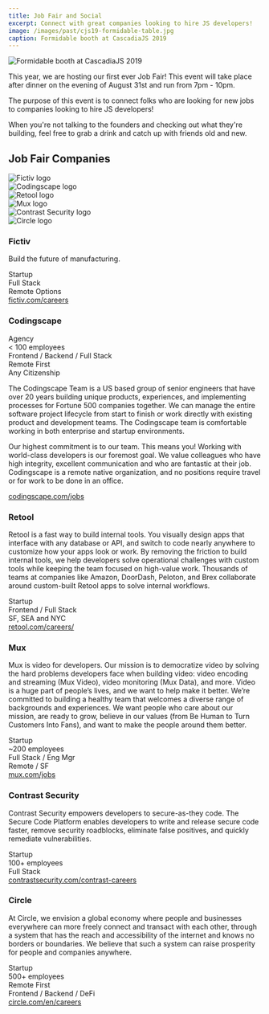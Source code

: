 ```yaml
---
title: Job Fair and Social
excerpt: Connect with great companies looking to hire JS developers!
image: /images/past/cjs19-formidable-table.jpg
caption: Formidable booth at CascadiaJS 2019
---
```

![Formidable booth at CascadiaJS 2019](/images/past/cjs19-formidable-table.jpg)

This year, we are hosting our first ever Job Fair! This event will take place after dinner on the evening of August 31st and run from 7pm - 10pm. 

The purpose of this event is to connect folks who are looking for new jobs to companies looking to hire JS developers! 

When you're not talking to the founders and checking out what they're building, feel free to grab a drink and catch up with friends old and new. 

## Job Fair Companies

<div class="sponsors-grid">
    <div class="sponsored tier">
        <div><img src="/images/sponsors/fictiv.png" alt="Fictiv logo"/></div>
        <div><img src="/images/sponsors/codingscape.svg" alt="Codingscape logo"/></div>
        <div><img src="/images/sponsors/retool.png" alt="Retool logo"/></div>
        <div><img src="/images/sponsors/mux.png" alt="Mux logo"/></div>
        <div><img src="/images/sponsors/contrast-security.png" alt="Contrast Security logo"/></div>
        <div><img src="/images/sponsors/circle.png" alt="Circle logo"/></div>
    </div>
</div>

### Fictiv

Build the future of manufacturing.

 <div class="topics">
    <div class=js-topic>Startup</div>
    <div class=js-topic>Full Stack</div>
    <div class=js-topic>Remote Options</div>
</div>

<div class="cta secondary"><a target="_blank" href="https://www.fictiv.com/careers">fictiv.com/careers</a></div>

### Codingscape

 <div class="topics">
    <div class=js-topic>Agency</div>
    <div class=js-topic>< 100 employees</div>
    <div class=js-topic>Frontend / Backend / Full Stack</div>
    <div class=js-topic>Remote First</div>
    <div class=js-topic>Any Citizenship</div>
</div>

The Codingscape Team is a US based group of senior engineers that have over 20 years building unique products, experiences, and implementing processes for Fortune 500 companies together. We can manage the entire software project lifecycle from start to finish or work directly with existing product and development teams. The Codingscape team is comfortable working in both enterprise and startup environments.

Our highest commitment is to our team. This means you! Working with world-class developers is our foremost goal. We value colleagues who have high integrity, excellent communication and who are fantastic at their job.  Codingscape is a remote native organization, and no positions require travel or for work to be done in an office.  

<div class="cta secondary"><a target="_blank" href="https://codingscape.com/jobs">codingscape.com/jobs</a></div>

### Retool

Retool is a fast way to build internal tools. You visually design apps that interface with any database or API, and switch to code nearly anywhere to customize how your apps look or work. By removing the friction to build internal tools, we help developers solve operational challenges with custom tools while keeping the team focused on high-value work. Thousands of teams at companies like Amazon, DoorDash, Peloton, and Brex collaborate around custom-built Retool apps to solve internal workflows.

 <div class="topics">
    <div class=js-topic>Startup</div>
    <div class=js-topic>Frontend / Full Stack</div>
    <div class=js-topic> SF, SEA and NYC</div>
</div>

<div class="cta secondary"><a target="_blank" href="https://retool.com/careers/">retool.com/careers/</a></div>

### Mux

Mux is video for developers. Our mission is to democratize video by solving the hard problems developers face when building video: video encoding and streaming (Mux Video), video monitoring (Mux Data), and more. Video is a huge part of people’s lives, and we want to help make it better. We’re committed to building a healthy team that welcomes a diverse range of backgrounds and experiences. We want people who care about our mission, are ready to grow, believe in our values (from Be Human to Turn Customers Into Fans), and want to make the people around them better.

 <div class="topics">
    <div class=js-topic>Startup</div>
    <div class=js-topic>~200 employees</div>
    <div class=js-topic>Full Stack / Eng Mgr</div>
    <div class=js-topic>Remote / SF</div>
</div>

<div class="cta secondary"><a target="_blank" href="https://www.mux.com/jobs">mux.com/jobs</a></div>

### Contrast Security

Contrast Security empowers developers to secure-as-they code. The Secure Code Platform enables developers to write and release secure code faster, remove security roadblocks, eliminate false positives, and quickly remediate vulnerabilities.

 <div class="topics">
    <div class=js-topic>Startup</div>
    <div class=js-topic>100+ employees</div>
    <div class=js-topic>Full Stack</div>
</div>

<div class="cta secondary"><a target="_blank" href="https://www.contrastsecurity.com/contrast-careers">contrastsecurity.com/contrast-careers</a></div>

### Circle

At Circle, we envision a global economy where people and businesses everywhere can more freely connect and transact with each other, through a system that has the reach and accessibility of the internet and knows no borders or boundaries. We believe that such a system can raise prosperity for people and companies anywhere.

 <div class="topics">
    <div class=js-topic>Startup</div>
    <div class=js-topic>500+ employees</div>
    <div class=js-topic>Remote First</div>
    <div class=js-topic>Frontend / Backend / DeFi</div>
</div>

<div class="cta secondary"><a target="_blank" href="https://www.circle.com/en/careers">circle.com/en/careers</a></div>